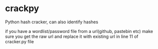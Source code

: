 # crackpy
Python hash cracker, can also identify hashes

if you have a wordlist/password file from a url(github, pastebin etc) make sure you get the raw url and replace it with existing url in line 11 of cracker.py file
